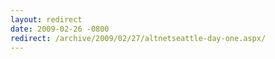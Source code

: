 ```yaml
---
layout: redirect
date: 2009-02-26 -0800
redirect: /archive/2009/02/27/altnetseattle-day-one.aspx/
---
```

